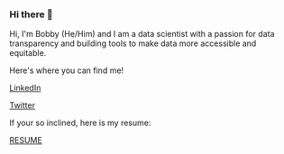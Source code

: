 ### Hi there 👋
Hi, I'm Bobby (He/Him) and I am a data scientist with a passion for data transparency and building tools to make data more accessible and equitable. 

Here's where you can find me!

[LinkedIn](https://www.linkedin.com/in/robert-briksza/)

[Twitter](https://twitter.com/bobbyBri)

If your so inclined, here is my resume:

[RESUME](https://docs.google.com/document/d/1hDmTA7U98VNOooRfa7fObJngSUQbQEAKwinqNr94NuU/edit?usp=sharing)
